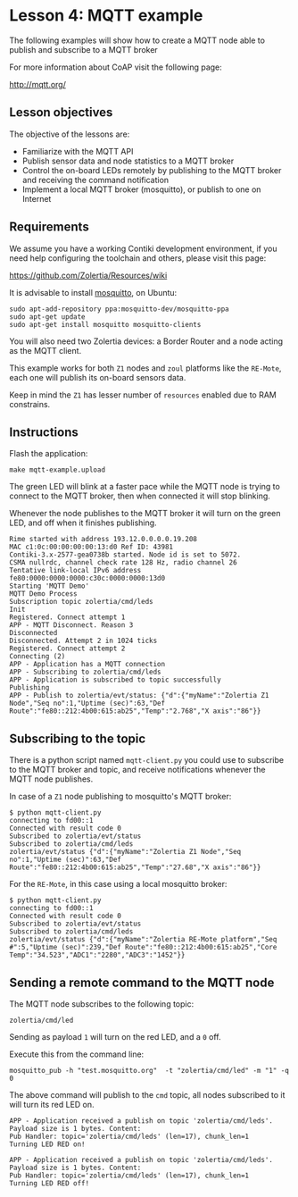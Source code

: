 # Lesson 4: MQTT example

The following examples will show how to create a MQTT node able to publish and subscribe to a MQTT broker

For more information about CoAP visit the following page:

http://mqtt.org/

## Lesson objectives

The objective of the lessons are:

* Familiarize with the MQTT API
* Publish sensor data and node statistics to a MQTT broker
* Control the on-board LEDs remotely by publishing to the MQTT broker and receiving the command notification
* Implement a local MQTT broker (mosquitto), or publish to one on Internet


## Requirements

We assume you have a working Contiki development environment, if you need help configuring the toolchain and others, please visit this page:

https://github.com/Zolertia/Resources/wiki

It is advisable to install [mosquitto](http://mosquitto.org/), on Ubuntu:

````
sudo apt-add-repository ppa:mosquitto-dev/mosquitto-ppa
sudo apt-get update
sudo apt-get install mosquitto mosquitto-clients
````

You will also need two Zolertia devices: a Border Router and a node acting as the MQTT client.

This example works for both `Z1` nodes and `zoul` platforms like the `RE-Mote`, each one will publish its on-board sensors data.

Keep in mind the `Z1` has lesser number of `resources` enabled due to RAM constrains.

## Instructions

Flash the application:

````
make mqtt-example.upload
````

The green LED will blink at a faster pace while the MQTT node is trying to connect to the MQTT broker, then when connected it will stop blinking.

Whenever the node publishes to the MQTT broker it will turn on the green LED, and off when it finishes publishing.

````
Rime started with address 193.12.0.0.0.0.19.208
MAC c1:0c:00:00:00:00:13:d0 Ref ID: 43981
Contiki-3.x-2577-gea0738b started. Node id is set to 5072.
CSMA nullrdc, channel check rate 128 Hz, radio channel 26
Tentative link-local IPv6 address fe80:0000:0000:0000:c30c:0000:0000:13d0
Starting 'MQTT Demo'
MQTT Demo Process
Subscription topic zolertia/cmd/leds
Init
Registered. Connect attempt 1
APP - MQTT Disconnect. Reason 3
Disconnected
Disconnected. Attempt 2 in 1024 ticks
Registered. Connect attempt 2
Connecting (2)
APP - Application has a MQTT connection
APP - Subscribing to zolertia/cmd/leds
APP - Application is subscribed to topic successfully
Publishing
APP - Publish to zolertia/evt/status: {"d":{"myName":"Zolertia Z1 Node","Seq no":1,"Uptime (sec)":63,"Def Route":"fe80::212:4b00:615:ab25","Temp":"2.768","X axis":"86"}}
````

## Subscribing to the topic

There is a python script named `mqtt-client.py` you could use to subscribe to the MQTT broker and topic, and receive notifications whenever the MQTT node publishes.

In case of a `Z1` node publishing to mosquitto's MQTT broker:

````
$ python mqtt-client.py 
connecting to fd00::1
Connected with result code 0
Subscribed to zolertia/evt/status
Subscribed to zolertia/cmd/leds
zolertia/evt/status {"d":{"myName":"Zolertia Z1 Node","Seq no":1,"Uptime (sec)":63,"Def Route":"fe80::212:4b00:615:ab25","Temp":"27.68","X axis":"86"}}
````

For the `RE-Mote`, in this case using a local mosquitto broker:

````
$ python mqtt-client.py 
connecting to fd00::1
Connected with result code 0
Subscribed to zolertia/evt/status
Subscribed to zolertia/cmd/leds
zolertia/evt/status {"d":{"myName":"Zolertia RE-Mote platform","Seq #":5,"Uptime (sec)":239,"Def Route":"fe80::212:4b00:615:ab25","Core Temp":"34.523","ADC1":"2280","ADC3":"1452"}}

````

## Sending a remote command to the MQTT node

The MQTT node subscribes to the following topic:

`zolertia/cmd/led`

Sending as payload `1` will turn on the red LED, and a `0` off.

Execute this from the command line:

````
mosquitto_pub -h "test.mosquitto.org"  -t "zolertia/cmd/led" -m "1" -q 0
````

The above command will publish to the `cmd` topic, all nodes subscribed to it will turn its red LED on.

````
APP - Application received a publish on topic 'zolertia/cmd/leds'. Payload size is 1 bytes. Content:
Pub Handler: topic='zolertia/cmd/leds' (len=17), chunk_len=1
Turning LED RED on!

APP - Application received a publish on topic 'zolertia/cmd/leds'. Payload size is 1 bytes. Content:
Pub Handler: topic='zolertia/cmd/leds' (len=17), chunk_len=1
Turning LED RED off!
````
